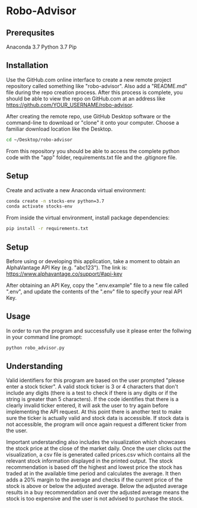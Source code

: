 # Robo-Advisor

## Prerequsites

Anaconda 3.7
Python 3.7
Pip

## Installation
Use the GitHub.com online interface to create a new remote project repository called something like "robo-advisor". Also add a "README.md" file during the repo creation process. After this process is complete, you should be able to view the repo on GitHub.com at an address like https://github.com/YOUR_USERNAME/robo-advisor.

After creating the remote repo, use GitHub Desktop software or the command-line to download or "clone" it onto your computer. Choose a familiar download location like the Desktop.

```sh
cd ~/Desktop/robo-advisor
```
From this repository you should be able to access the complete python code with the "app" folder, requirements.txt file and the .gitignore file. 

## Setup
Create and activate a new Anaconda virtual environment:

```sh
conda create -n stocks-env python=3.7 
conda activate stocks-env
```
From inside the virtual environment, install package dependencies:
```sh
pip install -r requirements.txt
```
## Setup
Before using or developing this application, take a moment to obtain an AlphaVantage API Key (e.g. "abc123").
The link is: https://www.alphavantage.co/support/#api-key

After obtaining an API Key, copy the ".env.example" file to a new file called ".env", and update the contents of the ".env" file to specify your real API Key.

## Usage
In order to run the program and successfully use it please enter the 
follwing in your command line promopt:

```sh
python robo_advisor.py
```
## Understanding

Valid identifiers for this program are based on the user prompted "please enter a stock ticker". A valid stock ticker is 3 or 4 characters that don't include any digits (there is a test to check if there is any digits or if the string is greater than 5 characters). If the code identifies that there is a clearly invalid ticker entered, it will ask the user to try again before implementing the API request. At this point there is another test to make sure the ticker is actually valid and stock data is accessible. If stock data is not accessible, the program will once again request a different ticker from the user.

Important understanding also includes the visualization which showcases the stock price at the close of the market daily. Once the user clicks out the visualization, a csv file is generated called prices.csv which contains all the relevant stock information displayed in the printed output. The stock recommendation is based off the highest and lowest price the stock has traded at in the available time period and calculates the average. It then adds a 20% margin to the average and checks if the current price of the stock is above or below the adjusted average. Below the adjusted average results in a buy recommendation and over the adjusted average means the stock is too expensive and the user is not advised to purchase the stock.


